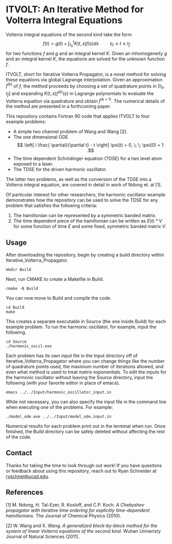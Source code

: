 # ITVOLT: An Iterative Method for Volterra Integral Equations
Volterra integral equations of the second kind take the form
$$ f(t) = g(t) + \int_{t_0}^t K(t,s) f(s) ds \hspace{1cm} t_0 \le t \le t_f$$
for two functions $f$ and $g$ and an integral kernel $K$. Given an inhomogeneity $g$ and an integral kernel $K$, the equations are solved for the unknown function $f$. 
 
ITVOLT, short for Iterative Volterra Propagator, is a novel method for solving these equations via global Lagrange interpolation. Given an approximation $f^{(k)}$ of $f$, the method proceeds by choosing a set of quadrature points in $[t_0, t_f]$ and expanding $K(t,s)f^{(k)}(s)$ in Lagrange polynomials to evaluate the Volterra equation via quadrature and obtain $f^{(k+1)}$. The numerical details of the method are presented in a forthcoming paper.

This repository contains Fortran 90 code that applies ITVOLT to four example problems:
 * A simple two channel problem of Wang and Wang [2].
 * The one dimensional ODE 
 $$ \left[ i \frac{ \partial}{\partial t} - t \right] \psi(t) = 0, \; \; \psi(0) = 1 .$$
 * The time dependent Schrödinger equation (TDSE) for a two level atom exposed to a laser.
 * The TDSE for the driven harmonic oscillator.
 
 The latter two problems, as well as the conversion of the TDSE into a Volterra integral equation, are covered in detail in work of Ndong et. al [1].
 
Of particular interest for other researchers, the harmonic oscillator example demonstrates how the repository can be used to solve the TDSE for any problem that satisfies the following criteria:
1. The hamiltonian can be represented by a symmetric banded matrix.
2. The time dependent piece of the hamiltonian can be written as $E(t)*V$ for some function of time $E$ and some fixed, symmetric banded matrix $V$.

## Usage
After downloading the repository, begin by creating a build directory within Iterative_Volterra_Propagator.
```
mkdir Build
```
Next, run CMAKE to create a Makefile in Build.
```
cmake -B Build
```
You can now move to Build and compile the code.
```
cd Build
make
```
This creates a separate executable in Source (the one inside Build) for each example problem. To run the harmonic oscillator, for example, input the following.

```
cd Source
./harmonic_oscil.exe
```

Each problem has its own input file in the Input directory off of Iterative_Volterra_Propagator where you can change things like the number of quadrature points used, the maximum number of iterations allowed, and even what method is used to treat matrix exponentials. To edit the inputs for the harmonic oscillator without leaving the Source directory, input the following (with your favorite editor in place of emacs).

```
emacs ../../Input/harmonic_oscillator_input.in
```
While not necessary, you can also specify the input file in the command line when executing one of the problems. For example:

```
./model_ode.exe ../../Input/model_ode.input.in
```

Numerical results for each problem print out in the terminal when run. Once finished, the Build directory can be safely deleted without affecting the rest of the code.

## Contact
Thanks for taking the time to look through out work! If you have quesitons or feedback about using this repository, reach out to Ryan Schneider at ryschnei@ucsd.edu.

## References
<a id="1">[1]</a> 
M. Ndong, H. Tal-Ezer, R. Kosloff, and C.P. Koch. *A Chebyshev propagator with iterative time ordering for explicitly time-dependent hamiltonians.* The Journal of Chemical Physics (2010).

<a id="2">[2]</a> 
W. Wang and X. Wang. *A generalized block-by-block method for the system of linear Volterra equations of the second kind.* Wuhan Univeristy Journal of Natural Sciences (2011). 
